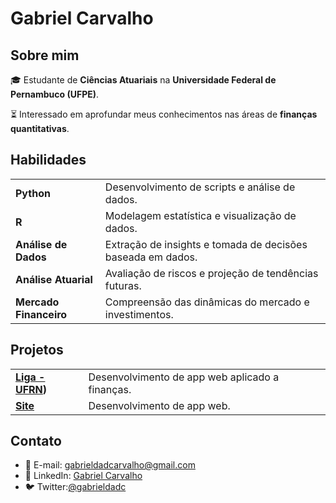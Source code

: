 # Gabriel Carvalho

## Sobre mim
🎓 Estudante de **Ciências Atuariais** na **Universidade Federal de Pernambuco (UFPE)**.

⏳ Interessado em aprofundar meus conhecimentos nas áreas de **finanças quantitativas**.

## Habilidades
| | |
|---|---|
| **Python** | Desenvolvimento de scripts e análise de dados. |
| **R** | Modelagem estatística e visualização de dados. |
| **Análise de Dados** | Extração de insights e tomada de decisões baseada em dados. |
| **Análise Atuarial** | Avaliação de riscos e projeção de tendências futuras. |
| **Mercado Financeiro** | Compreensão das dinâmicas do mercado e investimentos. |

## Projetos
| | |
|---|---|
| **[Liga - UFRN](https://ligaufrn.streamlit.app/))** | Desenvolvimento de app web aplicado a finanças. |
| **[Site](https://gabrieldadcarvalho.streamlit.app/)** | Desenvolvimento de app web. |


## Contato
- 📧 E-mail: [gabrieldadcarvalho@gmail.com](mailto:gabrieldadcarvalho@gmail.com)
- 🔗 LinkedIn: [Gabriel Carvalho](https://www.linkedin.com/in/gabriel-carvalho-ab38b7209/)
- 🐦 Twitter:[@gabrieldadc](https://twitter.com/gabrieldadc)
